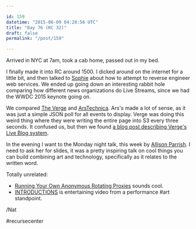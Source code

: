 ```yaml
---

id: 159
datetime: "2015-06-09 04:28:56 UTC"
title: "Day 76 (RC 32)"
draft: false
permalink: "/post/159"

---
```


Arrived in NYC at 7am, took a cab home, passed out in my bed.

I finally made it into RC around 1500. I dicked around on the internet for a little bit, and then talked to [Sophie](https://sfrapoport.github.io/) about how to attempt to reverse engineer web services. We ended up going down an interesting rabbit hole comparing how different news organizations do Live Streams, since we had the WWDC 2015 keynote going on.

We compared [The Verge](http://live.theverge.com/apple-wwdc-2015-liveblog/) and [ArsTechnica](https://live.arstechnica.com/apples-wwdc-2015-keynote-liveblog/). Ars's made a lot of sense, as it was just a simple JSON poll for all events to display. Verge was doing this weird thing where they were writing the entire page into S3 every three seconds. It confused us, but then we found [a blog post describing Verge's Live Blog system](https://product.voxmedia.com/2012/6/15/5426782/introducing-syllabus-vox-medias-s3-powered-liveblog-platform).

In the evening I want to the Monday night talk, this week by [Allison Parrish](https://www.decontextualize.com/). I need to ask her for slides, it was a pretty inspiring talk on cool things you can build combining art and technology, specifically as it relates to the written word.

Totally unrelated:

 - [Running Your Own Anonymous Rotating Proxies](https://blog.databigbang.com/running-your-own-anonymous-rotating-proxies/) sounds cool.
 - [INTRODUCTIONS](https://web.archive.org/web/20240627093549/https://vimeo.com/125095515) is entertaining video from a performance #art standpoint.

/Nat

#recursecenter

